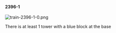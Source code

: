 #### 2396-1
![train-2396-1-0.png](https://github.com/lil-lab/nlvr/raw/master/nlvr/train/images/36/train-2396-1-0.png "train-2396-1-0.png")

There is at least 1 tower with a blue block at the base